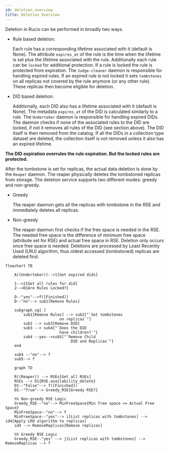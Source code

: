 ```yaml
---
id: deletion_overview
title: Deletion Overview
---
```


Deletion in Rucio can be performed in broadly two ways.

- Rule based deletion:

    Each rule has a corresponding lifetime associated with it (default is None). The attribute `expires_at` of the rule is the time when the lifetime is set plus the lifetime associated with the rule.
    Additionally each rule can be `locked` for additional protection. If a rule is locked the rule is protected from expiration.
    The `Judge-cleaner` daemon is responsible for handling expired rules. If an expired rule is not locked it sets `tombstones` on all replicas not covered by the rule anymore (or any other rule). These replicas then become eligible for deletion.

- DID based deletion:

    Additionally, each DID also has a lifetime associated with it (default is None). The metadata `expires_at` of the DID is calculated similarly to a rule.
    The `Undertaker` daemon is responsible for handling expired DIDs. The daemon checks if none of the associated rules to the DID are locked, if not it removes all rules of the DID (see section above). The DID itself is then removed from the catalog.
    If all the DIDs in a collection type dataset are deleted, the collection itself is not removed unless it also has an expired lifetime.

**The DID expiration overrules the rule expiration. But the locked rules are protected.**

After the tombstone is set for replicas, the actual data deletion is done by the `Reaper` daemon. The reaper physically deletes the tombstoned replicas from storage.
The deletion service supports two different modes: greedy and non-greedy.

- Greedy
    
    The reaper daemon gets all the replicas with tombstone in the RSE and immediately deletes all replicas. 
    
- Non-greedy

    The reaper daemon first checks if the free space is needed in the RSE. The needed free space is the difference of minimum free space (attribute set for RSE) and actual free space in RSE. Deletion only occurs once free space is needed.
    Deletions are processed by Least Recently Used (LRU) algorithm, thus oldest accessed (tombstoned) replicas are deleted first.


```mermaid
flowchart TB

    A((Undertaker))-->1[Get expired dids]

    1-->2[Get all rules for did]
    2-->D{Are Rules Locked?}

    D--"yes"-->f([Finished])
    D--"no"--> sub1[Remove Rules]

    subgraph sg[ ]
        sub1[Remove Rules] --> sub2["`Set tombstones 
                        on replicas`"]
        sub2 --> sub3[Remove DID]
        sub3 --> sub4{"`Does the DID 
                        have children?`"}
        sub4 --yes-->sub5["`Remove Child
                             DID and Replicas`"]
    end

    sub4 --"no"--> f
    sub5--> f
```


```mermaid
    graph TD

    R((Reaper)) --> RSEs[Get all RSEs]
    RSEs --> D1{RSE.availability_delete}
    D1--"False"--> f([Finished])
    D1--"True"--> Greedy_RSE{Greedy RSE?}

    %% Non-greedy RSE Logic
    Greedy_RSE--"no"--> MinFreeSpace{Min free space <= Actual Free Space}
    MinFreeSpace--"no"--> f
    MinFreeSpace--"yes"--> i[List replicas with tombstones] --> id4[Apply LRU algorithm to replicas]
    id4 --> RemoveReplicas[Remove replicas]

    %% Greedy RSE Logic
    Greedy_RSE--"yes" --> j[List replicas with tombstones] --> RemoveReplicas --> f


```

